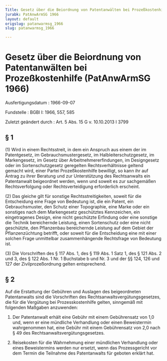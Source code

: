 ```yaml
---
Title: Gesetz über die Beiordnung von Patentanwälten bei Prozeßkostenhilfe
jurabk: PatAnwArmSG 1966
layout: default
origslug: patanwarmsg_1966
slug: patanwarmsg_1966

---
```


# Gesetz über die Beiordnung von Patentanwälten bei Prozeßkostenhilfe (PatAnwArmSG 1966)

Ausfertigungsdatum
:   1966-09-07

Fundstelle
:   BGBl I: 1966, 557, 585

Zuletzt geändert durch
:   Art. 5 Abs. 15 G v. 10.10.2013 I 3799


## § 1

(1) Wird in einem Rechtsstreit, in dem ein Anspruch aus einem der im
Patentgesetz, im Gebrauchsmustergesetz, im Halbleiterschutzgesetz, im
Markengesetz, im Gesetz über Arbeitnehmererfindungen, im Designgesetz
oder im Sortenschutzgesetz geregelten Rechtsverhältnisse geltend
gemacht wird, einer Partei Prozeßkostenhilfe bewilligt, so kann ihr
auf Antrag zu ihrer Beratung und zur Unterstützung des Rechtsanwalts
ein Patentanwalt beigeordnet werden, wenn und soweit es zur
sachgemäßen Rechtsverfolgung oder Rechtsverteidigung erforderlich
erscheint.

(2) Das gleiche gilt für sonstige Rechtsstreitigkeiten, soweit für die
Entscheidung eine Frage von Bedeutung ist, die ein Patent, ein
Gebrauchsmuster, den Schutz einer Topographie, eine Marke oder ein
sonstiges nach dem Markengesetz geschütztes Kennzeichen, ein
eingetragenes Design, eine nicht geschützte Erfindung oder eine
sonstige die Technik bereichernde Leistung, einen Sortenschutz oder
eine nicht geschützte, den Pflanzenbau bereichernde Leistung auf dem
Gebiet der Pflanzenzüchtung betrifft, oder soweit für die Entscheidung
eine mit einer solchen Frage unmittelbar zusammenhängende Rechtsfrage
von Bedeutung ist.

(3) Die Vorschriften des § 117 Abs. 1, des § 119 Abs. 1 Satz 1, des §
121 Abs. 2 und 3, des § 122 Abs. 1 Nr. 1 Buchstabe b und Nr. 3 und der
§§ 124, 126 und 127 der Zivilprozeßordnung gelten entsprechend.


## § 2

Auf die Erstattung der Gebühren und Auslagen des beigeordneten
Patentanwalts sind die Vorschriften des
Rechtsanwaltsvergütungsgesetzes, die für die Vergütung bei
Prozesskostenhilfe gelten, sinngemäß mit folgenden Maßgaben
anzuwenden:

1.  Der Patentanwalt erhält eine Gebühr mit einem Gebührensatz von 1,0
    und, wenn er eine mündliche Verhandlung oder einen Beweistermin
    wahrgenommen hat, eine Gebühr mit einem Gebührensatz von 2,0 nach § 49
    des Rechtsanwaltsvergütungsgesetzes.


2.  Reisekosten für die Wahrnehmung einer mündlichen Verhandlung oder
    eines Beweistermins werden nur ersetzt, wenn das Prozessgericht vor
    dem Termin die Teilnahme des Patentanwalts für geboten erklärt hat.




